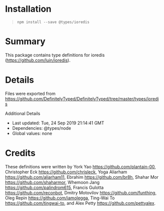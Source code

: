 # Installation
> `npm install --save @types/ioredis`

# Summary
This package contains type definitions for ioredis (https://github.com/luin/ioredis).

# Details
Files were exported from https://github.com/DefinitelyTyped/DefinitelyTyped/tree/master/types/ioredis

Additional Details
 * Last updated: Tue, 24 Sep 2019 21:14:41 GMT
 * Dependencies: @types/node
 * Global values: none

# Credits
These definitions were written by York Yao <https://github.com/plantain-00>, Christopher Eck <https://github.com/chrisleck>, Yoga Aliarham <https://github.com/aliarham11>, Ebrahim <https://github.com/br8h>, Shahar Mor <https://github.com/shaharmor>, Whemoon Jang <https://github.com/palindrom615>, Francis Gulotta <https://github.com/reconbot>, Dmitry Motovilov <https://github.com/funthing>, Oleg Repin <https://github.com/iamolegga>, Ting-Wai To <https://github.com/tingwai-to>, and Alex Petty <https://github.com/pettyalex>.
